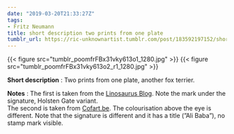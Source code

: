 ```yaml
---
date: "2019-03-20T21:33:27Z"
tags:
- Fritz Neumann
title: short description two prints from one plate
tumblr_url: https://ric-unknownartist.tumblr.com/post/183592197152/short-description-two-prints-from-one-plate
---
```

{{< figure src="tumblr_poomfrFBx31vky613o1_1280.jpg" >}} 
{{< figure src="tumblr_poomfrFBx31vky613o2_r1_1280.jpg" >}} 
  

**Short description** : Two prints from one plate, another fox terrier.

**Notes** : The first is taken from the [Linosaurus Blog](http://gerrie-thefriendlyghost.blogspot.com/2016/04/margarete-donath-quest-for-forgotten_15.html). Note the mark under the signature, Holsten Gate variant.  
The second is taken from [Cofart.be](http://www.cofart.be/wp-content/uploads/2015/12/Hermann-Fritz-Neumann-Germany-Elmshorn-1858-Dresden-1920-Ali-Baba-Wirehaired-Fox-Terrier.jpg). The colourisation above the eye is different. Note that the signature is different and it has a title (”Ali Baba”), no stamp mark visible.

